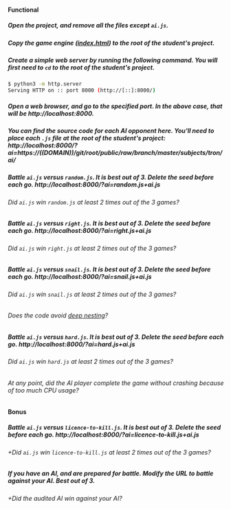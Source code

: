 #### Functional

##### Open the project, and remove all the files except `ai.js`.

##### Copy the game engine ([index.html](https://((DOMAIN))/git/root/public/raw/branch/master/subjects/tron/game_students/index.html)) to the root of the student's project.

##### Create a simple web server by running the following command. You will first need to `cd` to the root of the student's project.

```sh
$ python3 -m http.server
Serving HTTP on :: port 8000 (http://[::]:8000/)
```

##### Open a web browser, and go to the specified port. In the above case, that will be http://localhost:8000.

##### You can find the source code for each AI opponent here. You'll need to place each `.js` file at the root of the student's project: http://localhost:8000/?ai=https://((DOMAIN))/git/root/public/raw/branch/master/subjects/tron/ai/

##### Battle `ai.js` versus `random.js`. It is best out of 3. Delete the seed before each go. http://localhost:8000/?ai=random.js+ai.js

###### Did `ai.js` win `random.js` at least 2 times out of the 3 games?

##### Battle `ai.js` versus `right.js`. It is best out of 3. Delete the seed before each go. http://localhost:8000/?ai=right.js+ai.js

###### Did `ai.js` win `right.js` at least 2 times out of the 3 games?

##### Battle `ai.js` versus `snail.js`. It is best out of 3. Delete the seed before each go. http://localhost:8000/?ai=snail.js+ai.js

###### Did `ai.js` win `snail.js` at least 2 times out of the 3 games?

###### Does the code avoid [deep nesting](https://testing.googleblog.com/2017/06/code-health-reduce-nesting-reduce.html)?

##### Battle `ai.js` versus `hard.js`. It is best out of 3. Delete the seed before each go. http://localhost:8000/?ai=hard.js+ai.js

###### Did `ai.js` win `hard.js` at least 2 times out of the 3 games?

###### At any point, did the AI player complete the game without crashing because of too much CPU usage?

#### Bonus

##### Battle `ai.js` versus `licence-to-kill.js`. It is best out of 3. Delete the seed before each go. http://localhost:8000/?ai=licence-to-kill.js+ai.js

###### +Did `ai.js` win `licence-to-kill.js` at least 2 times out of the 3 games?

##### If you have an AI, and are prepared for battle. Modify the URL to battle against your AI. Best out of 3.

###### +Did the audited AI win against your AI?
